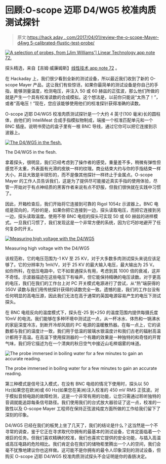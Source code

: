 # 回顾:O-scope 迈耶 D4/WG5 校准肉质测试探针

> 原文:[https://hack aday . com/2017/04/01/review-the-o-scope-Mayer-d4wg 5-calibrated-flustic-test-probe/](https://hackaday.com/2017/04/01/review-the-o-scope-mayer-d4wg5-calibrated-fleshy-test-probe/)

[![A selection of probes, from [Jim Williams'] Linear Technology app note 72.](../Images/5a3d5287030dedd505b6def3094b459b.png)](https://hackaday.com/wp-content/uploads/2017/03/lt-probe-configurations.jpg) 

探头精选，来自【吉姆·威廉姆斯】[线性技术 app note 72](http://cds.linear.com/docs/en/application-note/an72f.pdf) 。

在 Hackaday 上，我们很少看到全新的测试设备，所以最近我们收到了新的 O-scope Mayer 产品，这让我们有些惊讶。如果你最简单的测试设备是你自己的手指，能够测量温度，检测电压，并注入 50 或 60 赫兹的正弦波，那么他们所做的就是产生一个具有校准读数的合成模拟。这个想法是，以前你只能说“太热了！”，或者“高电压！”现在，您应该能够使用他们的校准探针获得准确的读数。

O-scope 迈耶 D4/WG5 校准肉质测试探针是一个大约 4 英寸(100 毫米)长的圆柱体，由他们的 InteliMeat 合成手指模拟物制成，端接一个校准匹配单元和一个 BNC 插座。说明书旁边的盒子里有一根 BNC 导线，通过它你可以把它连接到示波器上。

[![The D4/WG5 in the flesh.](../Images/ceb2a0bba2c29fd9bcdb4c9367185ff3.png)](https://hackaday.com/wp-content/uploads/2017/03/mk2-with-leaflet.jpg)

The D4/WG5 in the flesh.

拿着探头，很明显，我们已经考虑到了操作者的感受。重量差不多，稍微有弹性但感觉不太重，外表面有光滑的皮肤一样的纹理。商业结束大约与你的手指结束一样大小，并且大致是半球形的，而不是像其他探针一样终止于金属点。O-scope Mayer 的工作人员告诉我们，这是为了提供尽可能接近真实手指的使用体验，尽管一开始对于有点神经质的黑客作者来说有点不舒服，但我们很快就在实践中习惯了。

因此，开箱检查后，我们开始将它连接到可靠的 Rigol 1054z 示波器上。BNC 电缆是双向的，巧妙的是，如果你把它连接到一边，探头读取电压，而把它连接到另一边，探头读取温度。使用不带 BNC 电缆的探头可实现 50 或 60 赫兹的进样模式。一旦我们习惯了，我们发现这是一个非常方便的系统，因为它巧妙地避开了任何复杂的开关。

[![Measuring high voltage with the D4/WG5](../Images/67732bda78f5b249408696ab311a66e5.png)](https://hackaday.com/wp-content/uploads/2017/03/probe-in-use1.jpg)

Measuring high voltage with the D4/WG5

该规范称，它的电压范围为-1 KV 至 25 KV，对于大多数多肉测试探头来说应该足够了。它的分辨率为 1mV/V，对于 25 KV 的最大输入电压，最大输出为 25 V。如你所料，在低压电路中，它不如普通探头有用，考虑到其 1000 倍的衰减，这并不奇怪。示波器描迹在这些电压下有噪声，但它能保持精确的电压读数。对于更高的电压，我们在我们的工作台上对 PC 开关模式电源进行了尝试，从“热”端获得的 350V 读数与我们用传统探针获得的读数完全一致。遗憾的是，我们的工作台没有任何明显的高电压源，因此我们无法在高于通常的英国电源容易产生的电压下测试探头。

在 BNC 电缆反向的温度模式下，探头在-25 到+250 的温度范围内提供每摄氏度 10mV 的电流。我们能够在多种环境中测试这一点，从一杯冰水、体热和一锅沸水的家庭深度冷冻，到断开冷却风扇的 PC 电源的温暖散热器。在每一点上，它的读数都与我们的温度计一致，我们用于低温的玻璃水银温度计和我们古老的辐射高温计都用于高温。在高温下使用探测器的一个有趣的效果是一种独特的和奇怪的开胃气味，我们将它描述为在一个清爽的秋日空气中接近山毛榉烟雾的味道。

![The probe immersed in boiling water for a few minutes to gain an accurate reading.](../Images/511c3c8a101a6f12007503f585bc067c.png)

The probe immersed in boiling water for a few minutes to gain an accurate reading.

第三种模式是信号注入模式，在没有 BNC 电缆的情况下使用时，探头以 50 Hz(如果您在欧洲)或 60 Hz(如果您在美洲)注入校准的 450 mV RMS 正弦波。对于模拟音频电路的故障检测，这是一个非常有用的功能，让您只需通过聆听独特的音调就能追踪每条信号路径。我们使用我们的台式放大器验证了这一点，校准的一致性以及 O-scope Mayer 工程师在保持正弦波纯度方面所做的工作给我们留下了深刻的印象。

D4/WG5 已经在我们的板凳上坐了几天了，我们的结论是什么？这当然是一个不寻常的调查，鉴于它正在寻求取代你拥有的最基本的测试设备，它肯定面临着一个艰巨的任务。但我们喜欢精确的校准，我们也喜欢它提供的安全功能，与插入高温或高压电路的危险相比。我们肯定会在我们的储物柜里腾出一个人的空间，我们会毫不犹豫地建议你也这样做。这可能不是你拥有的最令人印象深刻的测试设备，但购买 O-scope 迈耶 D4/WG5 校准肉质测试探头不会证明是你的香肠决定。